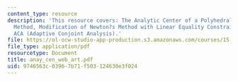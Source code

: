 ```yaml
---
content_type: resource
description: 'This resource covers: The Analytic Center of a Polyhedral System; Newton?s
  Method, Modification of Newton?s Method with Linear Equality Constraints, Web-Based
  ACA (Adaptive Conjoint Analysis).'
file: https://ol-ocw-studio-app-production.s3.amazonaws.com/courses/15-094j-systems-optimization-models-and-computation-sma-5223-spring-2004/9746563c03967b71f503124630e3f024_anay_cen_web_art.pdf
file_type: application/pdf
resourcetype: Document
title: anay_cen_web_art.pdf
uid: 9746563c-0396-7b71-f503-124630e3f024
---
```


